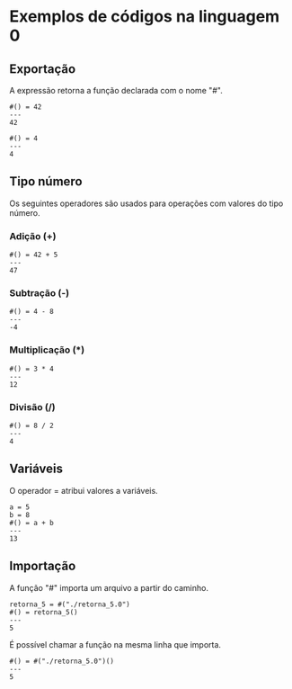 # Exemplos de códigos na linguagem 0

## Exportação

A expressão retorna a função declarada com o nome "#".

```
#() = 42
---
42
```

```
#() = 4
---
4
```

## Tipo número

Os seguintes operadores são usados para operações com valores do tipo número.

### Adição (+)

```
#() = 42 + 5
---
47
```

### Subtração (-)

```
#() = 4 - 8
---
-4
```

### Multiplicação (*)

```
#() = 3 * 4
---
12
```

### Divisão (/)

```
#() = 8 / 2
---
4
```

## Variáveis

O operador = atribui valores a variáveis.

```
a = 5
b = 8
#() = a + b
---
13
```

## Importação

A função "#" importa um arquivo a partir do caminho.

```
retorna_5 = #("./retorna_5.0")
#() = retorna_5()
---
5
```

É possível chamar a função na mesma linha que importa.

```
#() = #("./retorna_5.0")()
---
5
```